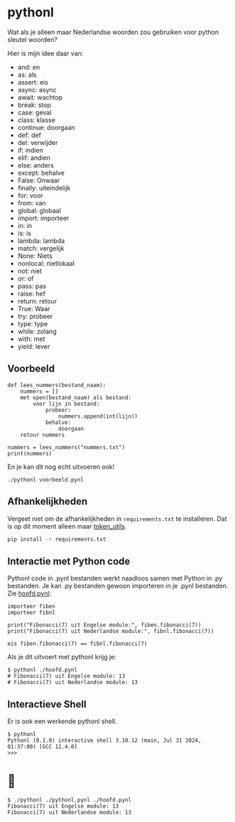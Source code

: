 # pythonl

Wat als je alleen maar Nederlandse woorden zou gebruiken voor python sleutel woorden?

Hier is mijn idee daar van:

- and: en
- as: als
- assert: eis
- async: async
- await: wachtop
- break: stop
- case: geval
- class: klasse
- continue: doorgaan
- def: def
- del: verwijder
- if: indien
- elif: andien 
- else: anders
- except: behalve
- False: Onwaar 
- finally: uiteindelijk
- for: voor
- from: van
- global: globaal
- import: importeer
- in: in
- is: is
- lambda: lambda
- match: vergelijk
- None: Niets
- nonlocal: nietlokaal
- not: niet
- or: of
- pass: pas
- raise: hef
- return: retour 
- True: Waar
- try: probeer
- type: type
- while: zolang
- with: met
- yield: lever

## Voorbeeld

```pythonl
def lees_nummers(bestand_naam):
    nummers = []
    met open(bestand_naam) als bestand:
        voor lijn in bestand:
            probeer:
                nummers.append(int(lijn))
            behalve:
                doorgaan
    retour nummers

nummers = lees_nummers("nummers.txt")
print(nummers)
```

En je kan dit nog echt uitvoeren ook!

```shell
./pythonl voorbeeld.pynl
```


## Afhankelijkheden

Vergeet niet om de afhankelijkheden in `requirements.txt` te installeren. 
Dat is op dit moment alleen maar [token_utils](https://pypi.org/project/token-utils/).

```bash
pip install -r requirements.txt
```

## Interactie met Python code

Pythonl code in .pynl bestanden werkt naadloos samen met Python in .py bestanden. 
Je kan .py bestanden gewoon importeren in je .pynl bestanden. Zie [hoofd.pynl](./hoofd.pynl):

```pythonl
importeer fiben
importeer fibnl

print("Fibonacci(7) uit Engelse module:", fiben.fibonacci(7))
print("Fibonacci(7) uit Nederlandse module:", fibnl.fibonacci(7))

eis fiben.fibonacci(7) == fibnl.fibonacci(7)
```

Als je dit uitvoert met pythonl krijg je:

```shell
$ pythonl ./hoofd.pynl
# Fibonacci(7) uit Engelse module: 13
# Fibonacci(7) uit Nederlandse module: 13
```

## Interactieve Shell

Er is ook een werkende pythonl shell. 

```shell
$ pythonl
Pythonl (0.1.0) interactive shell 3.10.12 (main, Jul 31 2024, 01:37:00) [GCC 11.4.0]
>>> 
```
 
# 🐍

```shell
$ ./pythonl ./pythonl.pynl ./hoofd.pynl
Fibonacci(7) uit Engelse module: 13
Fibonacci(7) uit Nederlandse module: 13
```
